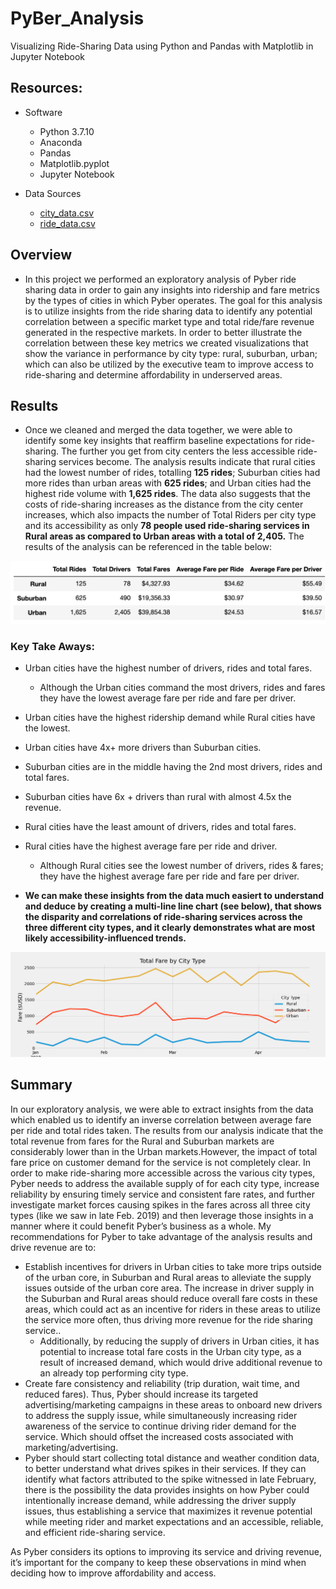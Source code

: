# PyBer_Analysis
Visualizing Ride-Sharing Data using Python and Pandas with Matplotlib in Jupyter Notebook

## Resources:
- Software
  - Python 3.7.10 
  - Anaconda 
  - Pandas
  - Matplotlib.pyplot 
  - Jupyter Notebook

- Data Sources
  - [city_data.csv](Resources/city_data.csv)
  - [ride_data.csv](Resources/ride_data.csv)

## Overview
- In this project we performed an exploratory analysis of Pyber ride sharing data in order to gain any insights into ridership and fare metrics by the types of cities in which Pyber operates. The goal for this analysis is to utilize insights from the ride sharing data to identify any potential correlation between a specific market type and total ride/fare revenue generated in the respective markets. In order to better illustrate the correlation between these key metrics we created visualizations that show the variance in performance by city type: rural, suburban, urban;  which can also be utilized by the executive team to improve access to ride-sharing and determine affordability in underserved areas. 

## Results
- Once we cleaned and merged the data together, we were able to identify some key insights that reaffirm baseline expectations for ride-sharing. The further you get from city centers the less accessible ride-sharing services become. The analysis results indicate that rural cities had the lowest number of rides, totalling **125 rides**; Suburban cities had more rides than urban areas with **625 rides**; and Urban cities had the highest ride volume with **1,625 rides**. The data also suggests that the costs of ride-sharing increases as the distance from the city center increases, which also impacts the number of Total Riders per city type and its accessibility as only **78 people used ride-sharing services in Rural areas as compared to Urban areas with a total of 2,405.** The results of the analysis can be referenced in the table below: 

![Pyber_analysis_summary_df_screenshot](https://github.com/Jflux05/PyBer_Analysis/blob/14d52f2cfe5207c3183adc03c40dace94952f2c7/analysis/Pyber_analysis_summary_df.png)

### Key Take Aways:
- Urban cities have the highest number of drivers, rides and total fares.
  - Although the Urban cities command the most drivers, rides and fares they have the lowest average fare per ride and fare per driver.
- Urban cities have the highest ridership demand while Rural cities have the lowest.
- Urban cities have 4x+ more drivers than Suburban cities.

- Suburban cities are in the middle having the 2nd most drivers, rides and total fares.
- Suburban cities have 6x + drivers than rural with almost 4.5x the revenue.


- Rural cities have the least amount of drivers, rides and total fares.
- Rural cities have the highest average fare per ride and driver.
  - Although Rural cities see the lowest number of drivers, rides & fares;  they have the highest average fare per ride and fare per driver.





- **We can make these insights from the data much easiert to understand and deduce by creating a multi-line line chart (see below), that shows the disparity and correlations of ride-sharing services across the three different city types, and it clearly demonstrates what are most likely accessibility-influenced trends.** 

![pyber_analysis-fig7](https://github.com/Jflux05/PyBer_Analysis/blob/cad5e1673df19c52716426d21a441f4872e06d57/analysis/Fig7.png)


## Summary

In our exploratory analysis, we were able to extract insights from the data which enabled us to identify an inverse correlation between average fare per ride and total rides taken. The results from our analysis indicate that the total revenue from fares for the Rural and Suburban markets are considerably lower than in the Urban markets.However, the impact of total fare price on customer demand for the service is not completely clear. In order to make ride-sharing more accessible across the various city types, Pyber needs to address the available supply of for each city type, increase reliability by ensuring timely service and consistent fare rates,  and further investigate market forces causing spikes in the fares across all three city types (like we saw in late Feb. 2019) and then leverage those insights in a manner where it could benefit Pyber’s business as a whole. My recommendations for Pyber to take advantage of the analysis results and drive revenue are to:

- Establish incentives for drivers in Urban cities to take more trips outside of the urban core, in Suburban and Rural areas to alleviate the supply issues outside of the urban core area. The increase in driver supply in the Suburban and Rural areas should reduce overall fare costs in these areas, which could act as an incentive for riders in these areas to utilize the service more often, thus driving more revenue for the ride sharing service.. 
  - Additionally, by reducing the supply of drivers in Urban cities, it has potential to increase total fare costs in the Urban city type, as a result of increased demand, which would drive additional revenue to an already top performing city type. 
- Create fare consistency and reliability (trip duration, wait time, and reduced fares). Thus, Pyber should increase its targeted advertising/marketing campaigns in these areas to onboard new drivers to address the supply issue, while simultaneously increasing rider awareness of the service to continue driving rider demand for the service. Which should offset the increased costs associated with marketing/advertising. 
- Pyber should start collecting total distance and weather condition data, to better understand what drives spikes in their services. If they can identify what factors attributed to the spike witnessed in late February, there is the possibility the data provides insights on how Pyber could intentionally increase demand, while addressing the driver supply issues, thus establishing a service that maximizes it revenue potential while meeting rider and market expectations and an accessible, reliable, and efficient ride-sharing service. 

As Pyber considers its options to improving its service and driving revenue, it’s important for the company to keep these observations in mind when deciding how to improve affordability and access.

